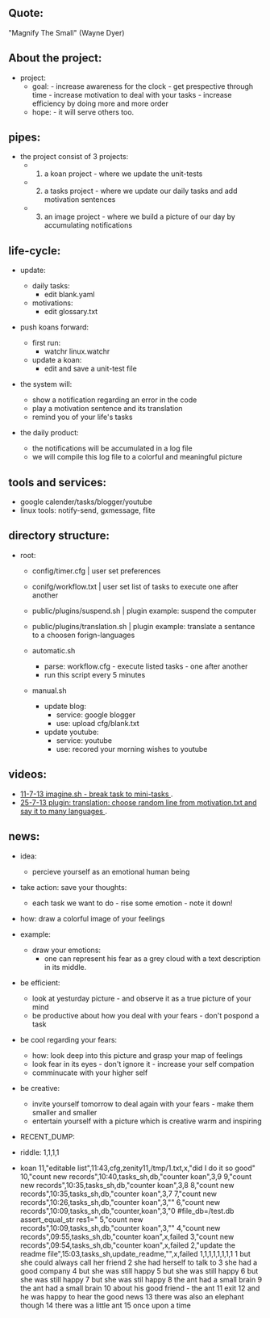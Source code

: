 
Quote: 
----------
"Magnify The Small" (Wayne Dyer)

About the project:
------------------
- project:
    - goal:
             - increase awareness for the clock
             - get prespective through time
             - increase motivation to deal with your tasks
             - increase efficiency by doing more and more order
    -  hope:
             - it will serve others too.

pipes:
-------
- the project consist of 3 projects:
    - 1. a koan project   -  where we update the unit-tests
    - 2. a tasks project  -  where we update our daily tasks and add motivation sentences
    - 3. an image project -  where we build a picture of our day by accumulating notifications 

life-cycle: 
--------------------
- update:
    - daily tasks:
        - edit blank.yaml
    - motivations:
        - edit glossary.txt

- push koans forward:
    - first run: 
        - watchr linux.watchr
    - update a koan:
        - edit and save a unit-test file

- the system will:
    - show a notification regarding an error in the code 
    - play a motivation sentence and its translation 
    - remind you of your life's tasks
    
- the daily product:
    - the notifications will be accumulated in a log file
    - we will compile this log file to a colorful and meaningful picture


tools and services:
---------
- google calender/tasks/blogger/youtube
- linux tools: notify-send, gxmessage, flite


directory structure:
----------------------
- root:
    - config/timer.cfg    | user set preferences
    - conifg/workflow.txt | user set list of tasks to execute one after another 

    - public/plugins/suspend.sh     | plugin example: suspend the computer
    - public/plugins/translation.sh | plugin example: translate a sentance to a choosen forign-languages

    - automatic.sh    
        - parse: workflow.cfg - execute listed tasks - one after another
        - run this script every 5 minutes
        
    - manual.sh    
        - update blog:
            - service: google blogger
            - use:     upload cfg/blank.txt
        - update youtube:
            - service: youtube
            - use:     recored your morning wishes to youtube

videos:
---------------
- [ 11-7-13 imagine.sh - break task to mini-tasks ](http://ascii.io/a/4113).
- [ 25-7-13 plugin: translation: choose random line from motivation.txt and say it to many languages ](http://ascii.io/a/4337).



news:
------------
- idea:
    - percieve yourself as an emotional human being
            
- take action:      save your thoughts:
    - each task we want to do - rise some emotion - note it down!

- how:     draw a colorful image of your feelings
- example:
    - draw your emotions: 
        - one can represent his fear as a grey cloud with a text description in its middle.

- be efficient:
    - look at yesturday picture - and observe it as a true picture of your mind
    - be productive about how you deal with your fears - don't pospond a task


- be cool regarding your fears:
    - how: look deep into this picture and grasp your map of feelings 
    - look fear in its eyes - don't ignore it - increase your self compation
    - comminucate with your higher self

- be creative:
    - invite yourself tomorrow to deal again with your fears - make them smaller and smaller 
    - entertain yourself with a picture which is creative warm and inspiring

- RECENT_DUMP:
- riddle:
1,1,1,1
- koan
11,"editable list",11:43,cfg,zenity11,/tmp/1.txt,x,"did I do it so good"
10,"count new records",10:40,tasks_sh,db,"counter koan",3,9
9,"count new records",10:35,tasks_sh,db,"counter koan",3,8
8,"count new records",10:35,tasks_sh,db,"counter koan",3,7
7,"count new records",10:26,tasks_sh,db,"counter koan",3,""
6,"count new records",10:09,tasks_sh,db,"counter,koan",3,"0 #file_db=/test.db assert_equal_str res1="
5,"count new records",10:09,tasks_sh,db,"counter koan",3,""
4,"count new records",09:55,tasks_sh,db,"counter koan",x,failed
3,"count new records",09:54,tasks_sh,db,"counter koan",x,failed
2,"update the readme file",15:03,tasks_sh,update_readme,"",x,failed
1,1,1,1,1,1,1,1
     1	but she could always call her friend
     2	she had herself to talk to
     3	she had a good company
     4	but she was still happy
     5	but she was still happy
     6	but she was still happy
     7	but she was stil happy
     8	the ant had a small brain
     9	the ant had a small brain
    10	about his good friend - the ant
    11	exit
    12	and he was happy to hear the good news
    13	there was also an elephant though
    14	there was a little ant
    15	once upon a time
